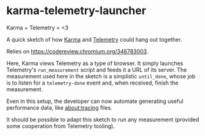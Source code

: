 karma-telemetry-launcher
===============

Karma + Telemetry = &lt;3

A quick sketch of how [Karma](http://karma-runner.github.io/0.12/index.html) and [Telemetry](http://www.chromium.org/developers/telemetry) could hang out together.

Relies on https://codereview.chromium.org/346783003.

Here, Karma views Telemetry as a type of browser. It simply launches Telemetry's ```run_measurement``` script and feeds it a URL of its server. The measurement used here in the sketch is a simplistic ```until_done```, whose job is to listen for a ```telemetry-done``` event and, when received, finish the measurement.

Even in this setup, the developer can now automate generating useful performance data, like [about:tracing](http://www.chromium.org/developers/how-tos/trace-event-profiling-tool) files.

It should be possible to adapt this sketch to run any measurement (provided some cooperation from Telemetry tooling).
